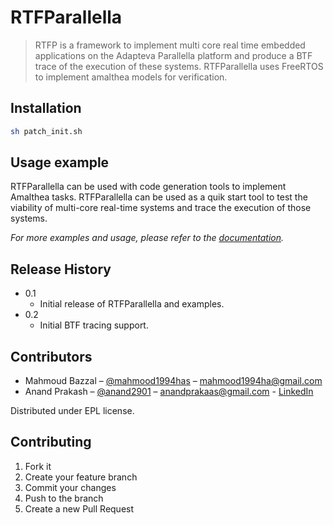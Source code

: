 # RTFParallella
> RTFP is a framework to implement multi core real time embedded applications on the Adapteva Parallella platform and produce a BTF trace of the execution of these systems.
RTFParallella uses FreeRTOS to implement amalthea models for verification.

## Installation

```sh
sh patch_init.sh
```

## Usage example

RTFParallella can be used with code generation tools to implement Amalthea tasks. 
RTFParallella can be used as a quik start tool to test the viability of multi-core real-time systems and trace the execution of those systems.

_For more examples and usage, please refer to the [documentation][documentation]._


## Release History

* 0.1
    * Initial release of RTFParallella and examples.
* 0.2
    * Initial BTF tracing support.

## Contributors

* Mahmoud Bazzal – [@mahmood1994has](https://twitter.com/mahmood1994has) – mahmood1994ha@gmail.com
* Anand Prakash  – [@anand2901](https://twitter.com/anand2901) – anandprakaas@gmail.com - [LinkedIn](https://www.linkedin.com/in/anand-prakash-93470721/)

Distributed under EPL license.

## Contributing

1. Fork it 
2. Create your feature branch
3. Commit your changes
4. Push to the branch 
5. Create a new Pull Request

<!-- Markdown link & img dfn's -->
[documentation]: https://rtfparallella.readthedocs.io/en/latest/
